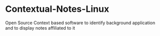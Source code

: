 # Contextual-Notes-Linux
Open Source Context based software to identify background application and to display notes affiliated to it
